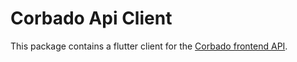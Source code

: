 # Corbado Api Client

This package contains a flutter client for the [Corbado frontend API](https://docs.corbado.com/overview/corbado-api-structure/frontend-api).
